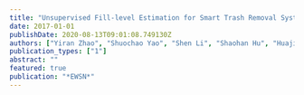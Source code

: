 ```yaml
---
title: "Unsupervised Fill-level Estimation for Smart Trash Removal Systems."
date: 2017-01-01
publishDate: 2020-08-13T09:01:08.749130Z
authors: ["Yiran Zhao", "Shuochao Yao", "Shen Li", "Shaohan Hu", "Huajie Shao", "Tarek F Abdelzaher"]
publication_types: ["1"]
abstract: ""
featured: true
publication: "*EWSN*"
---
```


